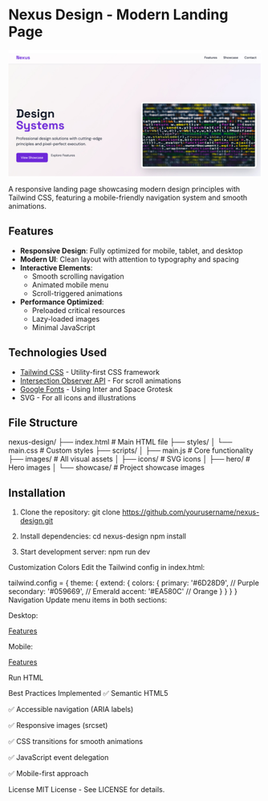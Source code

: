 # Nexus Design - Modern Landing Page

![Nexus Design Preview](./images/screenshot.jpg)

A responsive landing page showcasing modern design principles with Tailwind CSS, featuring a mobile-friendly navigation system and smooth animations.

## Features

- **Responsive Design**: Fully optimized for mobile, tablet, and desktop
- **Modern UI**: Clean layout with attention to typography and spacing
- **Interactive Elements**:
  - Smooth scrolling navigation
  - Animated mobile menu
  - Scroll-triggered animations
- **Performance Optimized**:
  - Preloaded critical resources
  - Lazy-loaded images
  - Minimal JavaScript

## Technologies Used

- [Tailwind CSS](https://tailwindcss.com/) - Utility-first CSS framework
- [Intersection Observer API](https://developer.mozilla.org/en-US/docs/Web/API/Intersection_Observer_API) - For scroll animations
- [Google Fonts](https://fonts.google.com/) - Using Inter and Space Grotesk
- SVG - For all icons and illustrations

## File Structure
nexus-design/
├── index.html # Main HTML file
├── styles/
│ └── main.css # Custom styles
├── scripts/
│ ├── main.js # Core functionality
├── images/ # All visual assets
│ ├── icons/ # SVG icons
│ ├── hero/ # Hero images
│ └── showcase/ # Project showcase images


## Installation

1. Clone the repository:
git clone https://github.com/yourusername/nexus-design.git

2. Install dependencies:
cd nexus-design
npm install

3. Start development server:
npm run dev

Customization
Colors
Edit the Tailwind config in index.html:

tailwind.config = {
  theme: {
    extend: {
      colors: {
        primary: '#6D28D9',    // Purple
        secondary: '#059669',  // Emerald
        accent: '#EA580C'      // Orange
      }
    }
  }
}
Navigation
Update menu items in both sections:

Desktop:
<!-- Desktop Menu -->
<nav class="hidden md:flex space-x-8">
  <a href="#features">Features</a>
  <!-- Add more items -->
</nav>

Mobile:
<!-- Mobile Menu -->
<div id="mobile-menu">
  <a href="#features">Features</a>
  <!-- Mirror same items -->
</div>


Run HTML

Best Practices Implemented
✅ Semantic HTML5

✅ Accessible navigation (ARIA labels)

✅ Responsive images (srcset)

✅ CSS transitions for smooth animations

✅ JavaScript event delegation

✅ Mobile-first approach

License
MIT License - See LICENSE for details.
